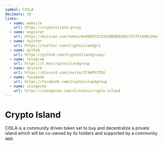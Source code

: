 ```yaml
---
symbol: CISLA
decimals: 18
links:
  - name: website
    url: https://cryptoisland.group
  - name: explorer
    url: https://bscscan.com/token/0x09d975C3351DBdED28617517FC6982284a787f03
  - name: twitter
    url: https://twitter.com/Cryptoislandgr1
  - name: github
    url: https://github.com/CryptoIslandgroup/
  - name: telegram
    url: https://t.me/cryptoislandgroup
  - name: discord
    url: https://discord.com/invite/274APUJTEQ
  - name: facebook
    url: https://facebook.com/Cryptoislandgroup
  - name: coingecko
    url: https://coingecko.com/nl/coins/crypto-island
---
```


# Crypto Island

CISLA is a community driven token set to buy and decentralize a private island which will be co-owned by its holders and supported by a community app.
